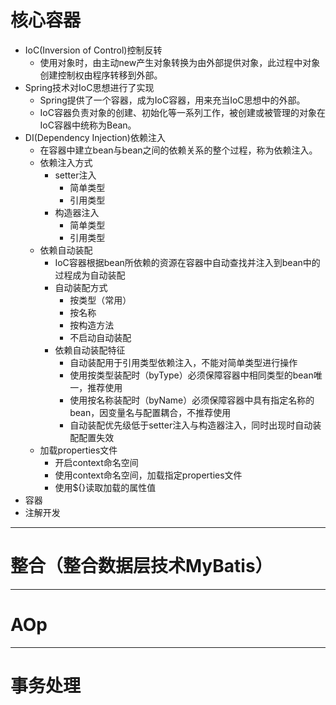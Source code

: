 # 核心容器
- IoC(Inversion of Control)控制反转
  - 使用对象时，由主动new产生对象转换为由外部提供对象，此过程中对象创建控制权由程序转移到外部。
- Spring技术对IoC思想进行了实现
  - Spring提供了一个容器，成为IoC容器，用来充当IoC思想中的外部。
  - IoC容器负责对象的创建、初始化等一系列工作，被创建或被管理的对象在IoC容器中统称为Bean。
- DI(Dependency Injection)依赖注入
  - 在容器中建立bean与bean之间的依赖关系的整个过程，称为依赖注入。
  - 依赖注入方式
    - setter注入
      - 简单类型
      - 引用类型
    - 构造器注入
      - 简单类型
      - 引用类型
  - 依赖自动装配
    - IoC容器根据bean所依赖的资源在容器中自动查找并注入到bean中的过程成为自动装配
    - 自动装配方式
      - 按类型（常用）
      - 按名称
      - 按构造方法
      - 不启动自动装配
    - 依赖自动装配特征
      - 自动装配用于引用类型依赖注入，不能对简单类型进行操作
      - 使用按类型装配时（byType）必须保障容器中相同类型的bean唯一，推荐使用
      - 使用按名称装配时（byName）必须保障容器中具有指定名称的bean，因变量名与配置耦合，不推荐使用
      - 自动装配优先级低于setter注入与构造器注入，同时出现时自动装配配置失效
  - 加载properties文件
    - 开启context命名空间
    - 使用context命名空间，加载指定properties文件
    - 使用${}读取加载的属性值
- 容器
- 注解开发
---
# 整合（整合数据层技术MyBatis）
---
# AOp
---
# 事务处理
